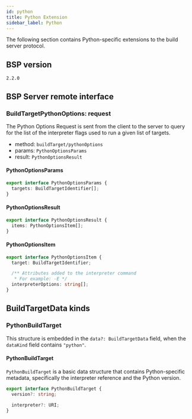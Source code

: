 ```yaml
---
id: python
title: Python Extension
sidebar_label: Python
---
```


The following section contains Python-specific extensions to the build server
protocol.

## BSP version
`2.2.0`

## BSP Server remote interface

### BuildTargetPythonOptions: request

The Python Options Request is sent from the client to the server to
query for the list of the interpreter flags used to run a given list of
targets.

- method: `buildTarget/pythonOptions`
- params: `PythonOptionsParams`
- result: `PythonOptionsResult`

#### PythonOptionsParams


```ts
export interface PythonOptionsParams {
  targets: BuildTargetIdentifier[];
}
```

#### PythonOptionsResult


```ts
export interface PythonOptionsResult {
  items: PythonOptionsItem[];
}
```

#### PythonOptionsItem


```ts
export interface PythonOptionsItem {
  target: BuildTargetIdentifier;

  /** Attributes added to the interpreter command
   * For example: -E */
  interpreterOptions: string[];
}
```

## BuildTargetData kinds

### PythonBuildTarget
This structure is embedded in
the `data?: BuildTargetData` field, when
the `dataKind` field contains `"python"`.

#### PythonBuildTarget

`PythonBuildTarget` is a basic data structure that contains Python-specific
metadata, specifically the interpreter reference and the Python version.

```ts
export interface PythonBuildTarget {
  version?: string;

  interpreter?: URI;
}
```

